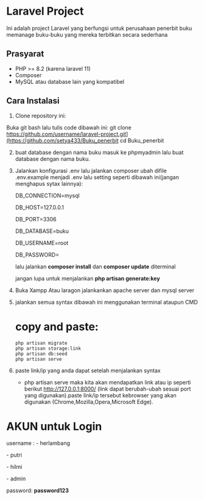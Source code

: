 # Laravel Project

Ini adalah project Laravel yang berfungsi untuk perusahaan penerbit buku memanage buku-buku yang mereka terbitkan secara sederhana

## Prasyarat
- PHP >= 8.2 (karena laravel 11)
- Composer
- MySQL atau database lain yang kompatibel

## Cara Instalasi

1. Clone repository ini:

Buka git bash lalu tulis code dibawah ini:
git clone https://github.com/username/laravel-project.git](https://github.com/setya433/Buku_penerbit
cd Buku_penerbit

2. buat database dengan nama buku
   masuk ke phpmyadmin lalu buat database dengan nama buku.
    
3. Jalankan konfigurasi .env lalu jalankan composer
   ubah difile .env.example menjadi .env lalu setting seperti dibawah ini(jangan menghapus sytax lainnya):
   <p>DB_CONNECTION=mysql</p>
    <p>DB_HOST=127.0.0.1</p>
    <p>DB_PORT=3306</p>
    <p>DB_DATABASE=buku</p>
    <p>DB_USERNAME=root</p>
    <p>DB_PASSWORD=</p>

   lalu jalankan <b>composer install</b> dan <b>composer update</b> diterminal

   jangan lupa untuk menjalankan <b>php artisan generate:key</b>

5. Buka Xampp Atau laragon
   jalankankan apache server dan mysql server

6. jalankan semua syntax dibawah ini menggunakan terminal ataupun CMD
   # copy and paste:
       php artisan migrate
       php artisan storage:link
       php artisan db:seed
       php artisan serve
  
8. paste link/ip yang anda dapat
    setelah menjalankan syntax
   - php artisan serve
     maka kita akan mendapatkan link atau ip seperti berikut    http://127.0.0.1:8000/   (link dapat berubah-ubah sesuai port yang digunakan).paste link/ip tersebut kebrowser yang akan digunakan (Chrome,Mozilla,Opera,Microsoft Edge).

# AKUN untuk Login
username :
    - herlambang
    <p>- putri </p>
    <p>- hilmi </p>
    <p>- admin </p>
password: <b>password123</b>

